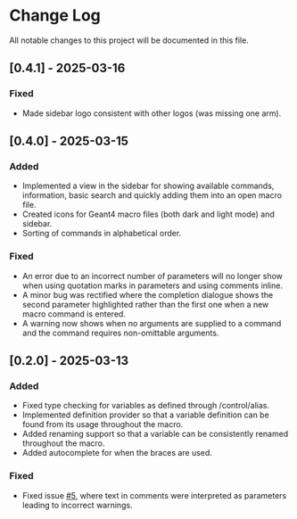 # Change Log

All notable changes to this project will be documented in this file.

## [0.4.1] - 2025-03-16

### Fixed
- Made sidebar logo consistent with other logos (was missing one arm).

## [0.4.0] - 2025-03-15

### Added
- Implemented a view in the sidebar for showing available commands, information, basic search and quickly adding them into an open macro file.
- Created icons for Geant4 macro files (both dark and light mode) and sidebar.
- Sorting of commands in alphabetical order.

### Fixed
- An error due to an incorrect number of parameters will no longer show when using quotation marks in parameters and using comments inline.
- A minor bug was rectified where the completion dialogue shows the second parameter highlighted rather than the first one when a new macro command is entered.
- A warning now shows when no arguments are supplied to a command and the command requires non-omittable arguments.

## [0.2.0] - 2025-03-13

### Added

- Fixed type checking for variables as defined through /control/alias.
- Implemented definition provider so that a variable definition can be found from its usage throughout the macro.
- Added renaming support so that a variable can be consistently renamed throughout the macro.
- Added autocomplete for when the braces are used.

### Fixed
- Fixed issue [#5](https://github.com/Jjarchie/geant4-macro-extension/issues/5), where text in comments were interpreted as parameters leading to incorrect warnings.
